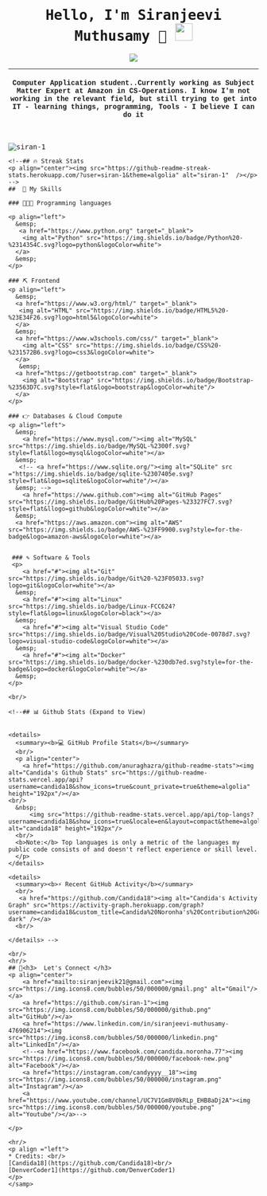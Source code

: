 <samp>
    <h1 align="center">Hello, I'm Siranjeevi Muthusamy  🤪 <img src="https://media.giphy.com/media/hvRJCLFzcasrR4ia7z/giphy.gif" width="35"></h1>
    <p align="center">
      <a href="https://github.com/DenverCoder1/readme-typing-svg">
        <img src="https://readme-typing-svg.herokuapp.com?lines=Internet+Enthusiast;Always%20learning%20new%20things&center=true&width=500&height=50"></a>
    </p>
    <hr/>
    <h4 align="center" style="font-family:courier;">Computer Application student..Currently working as Subject Matter Expert at Amazon in CS-Operations. I know I'm not working in the relevant field, but still trying to get into IT - learning things, programming, Tools -
    I believe I can do it </h4>
    <br>
    <p align="left"> <img src="https://komarev.com/ghpvc/?username=siran-1&label=Profile%20views&color=0e75b6&style=plastic" alt="siran-1" /> </p>
    
    <!--## 🔥 Streak Stats
    <p align="center"><img src="https://github-readme-streak-stats.herokuapp.com/?user=siran-1&theme=algolia" alt="siran-1"  /></p>
    -->
    ##  💪 My Skills
    
    ### 👨🏾‍💻 Programming languages
    
    <p align="left"> 
      &emsp; 
       <a href="https://www.python.org" target="_blank">
        <img alt="Python" src="https://img.shields.io/badge/Python%20-%2314354C.svg?logo=python&logoColor=white">
      </a>
      &emsp;
    </p>
    
    ### ⛏ Frontend 
    <p align="left"> 
      &emsp; 
      <a href="https://www.w3.org/html/" target="_blank"> 
       <img alt="HTML" src="https://img.shields.io/badge/HTML5%20-%23E34F26.svg?logo=html5&logoColor=white">
      </a>   
      &emsp;
      <a href="https://www.w3schools.com/css/" target="_blank">
        <img alt="CSS" src="https://img.shields.io/badge/CSS%20-%231572B6.svg?logo=css3&logoColor=white">
      </a> 
       &emsp;
      <a href="https://getbootstrap.com" target="_blank"> 
        <img alt="Bootstrap" src="https://img.shields.io/badge/Bootstrap-%23563D7C.svg?style=flat&logo=bootstrap&logoColor=white"/>
      </a>
    </p>
    
    ### 👉 Databases & Cloud Compute
    <p align="left">
      &emsp;
        <a href="https://www.mysql.com/"><img alt="MySQL" src="https://img.shields.io/badge/MySQL-%2300f.svg?style=flat&llogo=mysql&logoColor=white"></a>
      &emsp;
       <!-- <a href="https://www.sqlite.org/"><img alt="SQLite" src ="https://img.shields.io/badge/sqlite-%2307405e.svg?style=flat&logo=sqlite&logoColor=white"/></a>
      &emsp; -->
        <a href="https://www.github.com"><img alt="GitHub Pages" src="https://img.shields.io/badge/GitHub%20Pages-%23327FC7.svg?style=flat&llogo=github&logoColor=white"></a>
      &emsp;
      <a href="https://aws.amazon.com"><img alt="AWS" src="https://img.shields.io/badge/AWS-%23FF9900.svg?style=for-the-badge&logo=amazon-aws&logoColor=white"></a>
      
      
     ### ✎ Software & Tools
     <p>
        <a href="#"><img alt="Git" src="https://img.shields.io/badge/Git%20-%23F05033.svg?logo=git&logoColor=white"></a>
      &emsp;
        <a href="#"><img alt="Linux" src="https://img.shields.io/badge/Linux-FCC624?style=flat&logo=linux&logoColor=black"></a>
      &emsp;
        <a href="#"><img alt="Visual Studio Code" src="https://img.shields.io/badge/Visual%20Studio%20Code-0078d7.svg?logo=visual-studio-code&logoColor=white"></a>
      &emsp;
        <a href="#"><img alt="Docker" src="https://img.shields.io/badge/docker-%230db7ed.svg?style=for-the-badge&logo=docker&logoColor=white"></a>
      &emsp;
    </p>
    
    <br/>
    
    <!--## 📊 Github Stats (Expand to View) 
    
    
    <details> 
      <summary><b>💻 GitHub Profile Stats</b></summary>
      <br/>
      <p align="center">
        <a href="https://github.com/anuraghazra/github-readme-stats"><img alt="Candida's Github Stats" src="https://github-readme-stats.vercel.app/api?username=candida18&show_icons=true&count_private=true&theme=algolia" height="192px"/></a>
    <br/>
      &nbsp;
          <img src="https://github-readme-stats.vercel.app/api/top-langs?username=candida18&show_icons=true&locale=en&layout=compact&theme=algolia" alt="candida18" height="192px"/>
      <br/>
      <b>Note:</b> Top languages is only a metric of the languages my public code consists of and doesn't reflect experience or skill level.
      </p>
    </details> 
    
    <details>
      <summary><b>⚡ Recent GitHub Activity</b></summary>
      <br/>
       <a href="https://github.com/Candida18"><img alt="Candida's Activity Graph" src="https://activity-graph.herokuapp.com/graph?username=candida18&custom_title=Candida%20Noronha's%20Contribution%20Graph&theme=react-dark" /></a>
      <br/>
    
    </details> -->
    
    <br/>
    <hr/>
    ## 👦<h3>  Let's Connect </h3>
    <p align="center">
        <a href="mailto:siranjeevik21@gmail.com"><img src="https://img.icons8.com/bubbles/50/000000/gmail.png" alt="Gmail"/></a>
        <a href="https://github.com/siran-1"><img src="https://img.icons8.com/bubbles/50/000000/github.png" alt="GitHub"/></a>
        <a href="https://www.linkedin.com/in/siranjeevi-muthusamy-476906214"><img src="https://img.icons8.com/bubbles/50/000000/linkedin.png" alt="LinkedIn"/></a>
        <!--<a href="https://www.facebook.com/candida.noronha.77"><img src="https://img.icons8.com/bubbles/50/000000/facebook-new.png" alt="Facebook"/></a>
        <a href="https://instagram.com/candyyyy__18"><img src="https://img.icons8.com/bubbles/50/000000/instagram.png" alt="Instagram"/></a>
        <a href="https://www.youtube.com/channel/UC7V1Gm8V0kRLp_EHB8aDj2A"><img src="https://img.icons8.com/bubbles/50/000000/youtube.png" alt="Youtube"/></a>-->
        
    </p>
    
    <hr/>
    <p align ="left">
    * Credits: <br/> 
    [Candida18](https://github.com/Candida18)<br/>
    [DenverCoder1](https://github.com/DenverCoder1)
    </p>
    </samp>
    
    
    
    
